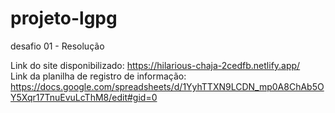 # projeto-lgpg
 desafio 01 - Resolução

 Link do site disponibilizado: https://hilarious-chaja-2cedfb.netlify.app/ <br>
 Link da planilha de registro de informação: https://docs.google.com/spreadsheets/d/1YyhTTXN9LCDN_mp0A8ChAb5OY5Xqr17TnuEvuLcThM8/edit#gid=0
